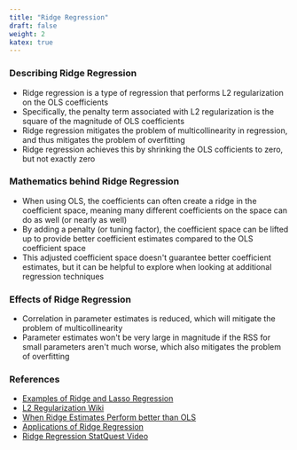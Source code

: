 ```yaml
---
title: "Ridge Regression"
draft: false
weight: 2
katex: true
---
```


### Describing Ridge Regression
- Ridge regression is a type of regression that performs L2 regularization on the OLS coefficients
- Specifically, the penalty term associated with L2 regularization is the square of the magnitude of OLS coefficients
- Ridge regression mitigates the problem of multicollinearity in regression, and thus mitigates the problem of overfitting
- Ridge regression achieves this by shrinking the OLS cofficients to zero, but not exactly zero

### Mathematics behind Ridge Regression
- When using OLS, the coefficients can often create a ridge in the coefficient space, meaning many different coefficients on the space can do as well (or nearly as well)
- By adding a penalty (or tuning factor), the coefficient space can be lifted up to provide better coefficient estimates compared to the OLS coefficient space
- This adjusted coefficient space doesn't guarantee better coefficient estimates, but it can be helpful to explore when looking at additional regression techniques

### Effects of Ridge Regression
- Correlation in parameter estimates is reduced, which will mitigate the problem of multicollinearity
- Parameter estimates won't be very large in magnitude if the RSS for small parameters aren't much worse, which also mitigates the problem of overfitting

### References
- [Examples of Ridge and Lasso Regression](https://www.analyticsvidhya.com/blog/2016/01/complete-tutorial-ridge-lasso-regression-python/)
- [L2 Regularization Wiki](https://en.wikipedia.org/wiki/Tikhonov_regularization)
- [When Ridge Estimates Perform better than OLS](https://stats.stackexchange.com/questions/118712/why-does-ridge-estimate-become-better-than-ols-by-adding-a-constant-to-the-diago/119708)
- [Applications of Ridge Regression](https://medium.com/@rrfd/what-is-ridge-regression-applications-in-python-6ed3acbb2aaf)
- [Ridge Regression StatQuest Video](https://www.youtube.com/watch?v=Q81RR3yKn30)

